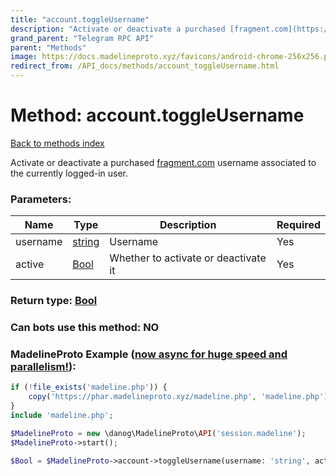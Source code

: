 ```yaml
---
title: "account.toggleUsername"
description: "Activate or deactivate a purchased [fragment.com](https://fragment.com) username associated to the currently logged-in user."
grand_parent: "Telegram RPC API"
parent: "Methods"
image: https://docs.madelineproto.xyz/favicons/android-chrome-256x256.png
redirect_from: /API_docs/methods/account_toggleUsername.html
---
```

# Method: account.toggleUsername
[Back to methods index](index.html)



Activate or deactivate a purchased [fragment.com](https://fragment.com) username associated to the currently logged-in user.

### Parameters:

| Name     |    Type       | Description | Required |
|----------|---------------|-------------|----------|
|username|[string](/API_docs/types/string.html) | Username | Yes|
|active|[Bool](/API_docs/types/Bool.html) | Whether to activate or deactivate it | Yes|


### Return type: [Bool](/API_docs/types/Bool.html)

### Can bots use this method: **NO**


### MadelineProto Example ([now async for huge speed and parallelism!](https://docs.madelineproto.xyz/docs/ASYNC.html)):


```php
if (!file_exists('madeline.php')) {
    copy('https://phar.madelineproto.xyz/madeline.php', 'madeline.php');
}
include 'madeline.php';

$MadelineProto = new \danog\MadelineProto\API('session.madeline');
$MadelineProto->start();

$Bool = $MadelineProto->account->toggleUsername(username: 'string', active: Bool, );
```

